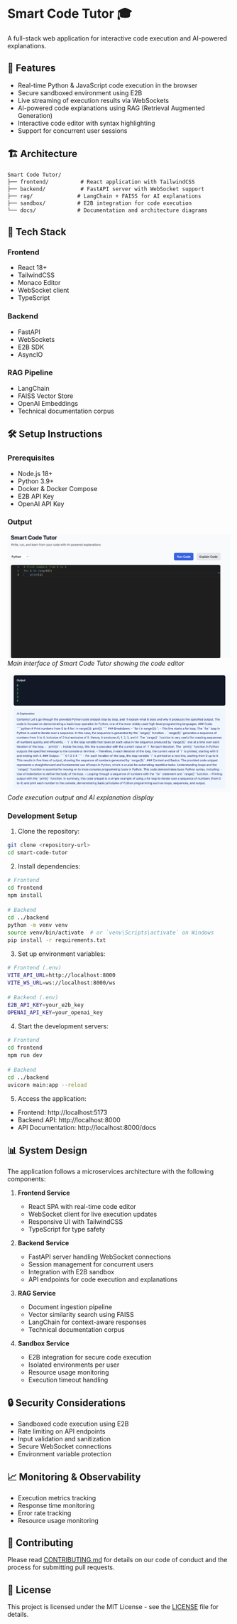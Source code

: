 # Smart Code Tutor 🎓

A full-stack web application for interactive code execution and AI-powered explanations.

## 🌟 Features

- Real-time Python & JavaScript code execution in the browser
- Secure sandboxed environment using E2B
- Live streaming of execution results via WebSockets
- AI-powered code explanations using RAG (Retrieval Augmented Generation)
- Interactive code editor with syntax highlighting
- Support for concurrent user sessions

## 🏗️ Architecture

```
Smart Code Tutor/
├── frontend/          # React application with TailwindCSS
├── backend/           # FastAPI server with WebSocket support
├── rag/              # LangChain + FAISS for AI explanations
├── sandbox/          # E2B integration for code execution
└── docs/             # Documentation and architecture diagrams
```

## 🚀 Tech Stack

### Frontend
- React 18+
- TailwindCSS
- Monaco Editor
- WebSocket client
- TypeScript

### Backend
- FastAPI
- WebSockets
- E2B SDK
- AsyncIO

### RAG Pipeline
- LangChain
- FAISS Vector Store
- OpenAI Embeddings
- Technical documentation corpus

## 🛠️ Setup Instructions

### Prerequisites
- Node.js 18+
- Python 3.9+
- Docker & Docker Compose
- E2B API Key
- OpenAI API Key

### Output

![Smart Code Tutor Interface](image.png)
*Main interface of Smart Code Tutor showing the code editor*

![Smart Code Tutor Output](image1.png)
*Code execution output and AI explanation display*

### Development Setup

1. Clone the repository:
```bash
git clone <repository-url>
cd smart-code-tutor
```

2. Install dependencies:
```bash
# Frontend
cd frontend
npm install

# Backend
cd ../backend
python -m venv venv
source venv/bin/activate  # or `venv\Scripts\activate` on Windows
pip install -r requirements.txt
```

3. Set up environment variables:
```bash
# Frontend (.env)
VITE_API_URL=http://localhost:8000
VITE_WS_URL=ws://localhost:8000/ws

# Backend (.env)
E2B_API_KEY=your_e2b_key
OPENAI_API_KEY=your_openai_key
```

4. Start the development servers:
```bash
# Frontend
cd frontend
npm run dev

# Backend
cd ../backend
uvicorn main:app --reload
```

5. Access the application:
- Frontend: http://localhost:5173
- Backend API: http://localhost:8000
- API Documentation: http://localhost:8000/docs

## 📊 System Design

The application follows a microservices architecture with the following components:

1. **Frontend Service**
   - React SPA with real-time code editor
   - WebSocket client for live execution updates
   - Responsive UI with TailwindCSS
   - TypeScript for type safety

2. **Backend Service**
   - FastAPI server handling WebSocket connections
   - Session management for concurrent users
   - Integration with E2B sandbox
   - API endpoints for code execution and explanations

3. **RAG Service**
   - Document ingestion pipeline
   - Vector similarity search using FAISS
   - LangChain for context-aware responses
   - Technical documentation corpus

4. **Sandbox Service**
   - E2B integration for secure code execution
   - Isolated environments per user
   - Resource usage monitoring
   - Execution timeout handling

## 🔒 Security Considerations

- Sandboxed code execution using E2B
- Rate limiting on API endpoints
- Input validation and sanitization
- Secure WebSocket connections
- Environment variable protection

## 📈 Monitoring & Observability

- Execution metrics tracking
- Response time monitoring
- Error rate tracking
- Resource usage monitoring

## 🤝 Contributing

Please read [CONTRIBUTING.md](CONTRIBUTING.md) for details on our code of conduct and the process for submitting pull requests.

## 📝 License

This project is licensed under the MIT License - see the [LICENSE](LICENSE) file for details.